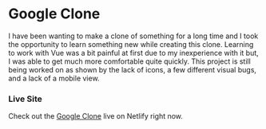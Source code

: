 # Google Clone
I have been wanting to make a clone of something for a long time and I took the opportunity to learn something new while creating this clone.  Learning to work with Vue was a bit painful at first due to my inexperience with it but, I was able to get much more comfortable quite quickly.  This project is still being worked on as shown by the lack of icons, a few different visual bugs, and a lack of a mobile view.

### Live Site
Check out the [Google Clone](https://gooooooogle.netlify.app/) live on Netlify right now.
